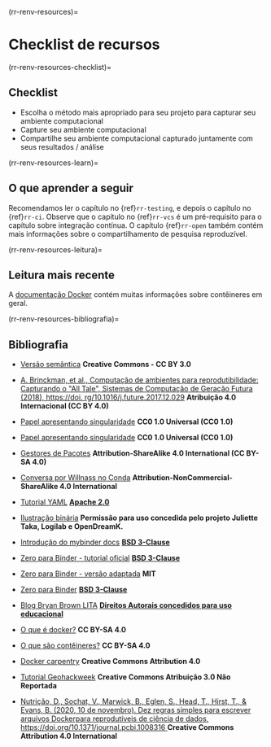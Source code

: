 (rr-renv-resources)=
# Checklist de recursos

(rr-renv-resources-checklist)=
## Checklist

- Escolha o método mais apropriado para seu projeto para capturar seu ambiente computacional
- Capture seu ambiente computacional
- Compartilhe seu ambiente computacional capturado juntamente com seus resultados / análise

(rr-renv-resources-learn)=
## O que aprender a seguir

Recomendamos ler o capítulo no {ref}`rr-testing`, e depois o capítulo no {ref}`rr-ci`. Observe que o capítulo no {ref}`rr-vcs` é um pré-requisito para o capítulo sobre integração contínua. O capítulo {ref}`rr-open` também contém mais informações sobre o compartilhamento de pesquisa reproduzível.

(rr-renv-resources-leitura)=
## Leitura mais recente

A [documentação Docker](https://docs.docker.com/get-started/) contém muitas informações sobre contêineres em geral.


(rr-renv-resources-bibliografia)=
## Bibliografia

- [Versão semântica](https://semver.org) **Creative Commons - CC BY 3.0**

- [A. Brinckman, et al., Computação de ambientes para reprodutibilidade: Capturando o "All Tale", Sistemas de Computação de Geração Futura (2018), https://doi. rg/10.1016/j.future.2017.12.029](https://www.sciencedirect.com/science/article/pii/S0167739X17310695) **Atribuição 4.0 Internacional (CC BY 4.0)**

- [Papel apresentando singularidade](https://journals.plos.org/plosone/article?id=10.1371/journal.pone.0177459) **CC0 1.0 Universal (CC0 1.0)**

- [Papel apresentando singularidade](https://journals.plos.org/plosone/article?id=10.1371/journal.pone.0177459) **CC0 1.0 Universal (CC0 1.0)**

- [Gestores de Pacotes](https://opensource.com/article/18/7/evolution-package-managers) **Attribution-ShareAlike 4.0 International (CC BY-SA 4.0)**

- [Conversa por Willnass no Conda](https://github.com/willfurnass/conda-rses-pres/blob/master/content.md) **Attribution-NonCommercial-ShareAlike 4.0 International**

- [Tutorial YAML](https://gettaurus.org/docs/YAMLTutorial/) **[Apache 2.0](http://www.apache.org/licenses/LICENSE-2.0)**

- [Ilustração binária](https://opendreamkit.org/2017/11/02/use-case-publishing-reproducible-notebooks/) **Permissão para uso concedida pelo projeto Juliette Taka, Logilab e OpenDreamK.**

- [Introdução do mybinder docs](https://github.com/jupyterhub/binder/blob/master/doc/introduction.rst) **[BSD 3-Clause](https://github.com/binder-examples/requirements/blob/master/LICENSE)**

- [Zero para Binder - tutorial oficial](https://github.com/Build-a-binder/build-a-binder.github.io/blob/master/workshop/10-zero-to-binder.md) **[BSD 3-Clause](https://github.com/binder-examples/requirements/blob/master/LICENSE)**

- [Zero para Binder - versão adaptada](https://github.com/alan-turing-institute/the-turing-way/blob/main/workshops/boost-research-reproducibility-binder/workshop-presentations/zero-to-binder.md) **MIT**

- [Zero para Binder](https://github.com/Build-a-binder/build-a-binder.github.io/blob/master/workshop/10-zero-to-binder.md) **[BSD 3-Clause](https://github.com/binder-examples/requirements/blob/master/LICENSE)**

- [Blog Bryan Brown LITA](https://litablog.org/2014/12/virtual-machines-in-a-nutshell/) **[Direitos Autorais concedidos para uso educacional](http://www.ala.org/copyright)**
- [O que é docker?](https://opensource.com/resources/what-docker) **CC BY-SA 4.0**

- [O que são contêineres?](https://opensource.com/resources/what-are-linux-containers?intcmp=7016000000127cYAAQ) **CC BY-SA 4.0**
- [Docker carpentry](http://www.manicstreetpreacher.co.uk/docker-carpentry/aio/) **Creative Commons Attribution 4.0**
- [Tutorial Geohackweek](https://geohackweek.github.io/Introductory/docker-tutorial_temp/) **Creative Commons Atribuição 3.0 Não Reportada**
- [Nutrição, D., Sochat, V., Marwick, B., Eglen, S., Head, T., Hirst, T., & Evans, B. (2020, 10 de novembro). Dez regras simples para escrever arquivos Dockerpara reprodutíveis de ciência de dados, https://doi.org/10.1371/journal.pcbi.1008316 ](https://github.com/nuest/ten-simple-rules-dockerfiles) **Creative Commons Attribution 4.0 International**
